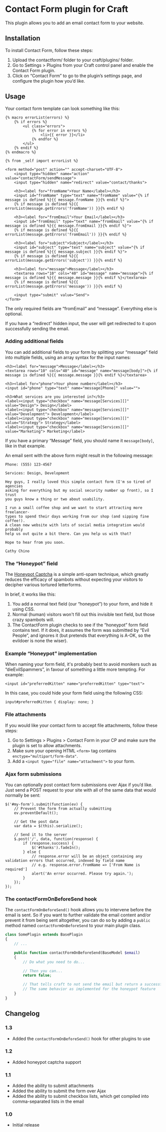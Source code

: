 # Contact Form plugin for Craft

This plugin allows you to add an email contact form to your website.


## Installation

To install Contact Form, follow these steps:

1.  Upload the contactform/ folder to your craft/plugins/ folder.
2.  Go to Settings > Plugins from your Craft control panel and enable the Contact Form plugin.
3.  Click on “Contact Form” to go to the plugin’s settings page, and configure the plugin how you’d like.

## Usage

Your contact form template can look something like this:

    {% macro errorList(errors) %}
        {% if errors %}
            <ul class="errors">
                {% for error in errors %}
                    <li>{{ error }}</li>
                {% endfor %}
            </ul>
        {% endif %}
    {% endmacro %}

    {% from _self import errorList %}

    <form method="post" action="" accept-charset="UTF-8">
        <input type="hidden" name="action" value="contactForm/sendMessage">
        <input type="hidden" name="redirect" value="contact/thanks">

        <h3><label for="fromName">Your Name</label></h3>
        <input id="fromName" type="text" name="fromName" value="{% if message is defined %}{{ message.fromName }}{% endif %}">
        {% if message is defined %}{{ errorList(message.getErrors('fromName')) }}{% endif %}

        <h3><label for="fromEmail">Your Email</label></h3>
        <input id="fromEmail" type="text" name="fromEmail" value="{% if message is defined %}{{ message.fromEmail }}{% endif %}">
        {% if message is defined %}{{ errorList(message.getErrors('fromEmail')) }}{% endif %}

        <h3><label for="subject">Subject</label></h3>
        <input id="subject" type="text" name="subject" value="{% if message is defined %}{{ message.subject }}{% endif %}">
        {% if message is defined %}{{ errorList(message.getErrors('subject')) }}{% endif %}

        <h3><label for="message">Message</label></h3>
        <textarea rows="10" cols="40" id="message" name="message">{% if message is defined %}{{ message.message }}{% endif %}</textarea>
        {% if message is defined %}{{ errorList(message.getErrors('message')) }}{% endif %}

        <input type="submit" value="Send">
    </form>

The only required fields are “fromEmail” and “message”. Everything else is optional.

If you have a “redirect” hidden input, the user will get redirected to it upon successfully sending the email.


### Adding additional fields

You can add additional fields to your form by splitting your “message” field into multiple fields, using an array syntax for the input names:

    <h3><label for="message">Message</label></h3>
    <textarea rows="10" cols="40" id="message" name="message[body]">{% if message is defined %}{{ message.message }}{% endif %}</textarea>

    <h3><label for="phone">Your phone number</label></h3>
    <input id="phone" type="text" name="message[Phone]" value="">

    <h3>What services are you interested in?</h3>
    <label><input type="checkbox" name="message[Services][]" value="Design"> Design</label>
    <label><input type="checkbox" name="message[Services][]" value="Development"> Development</label>
    <label><input type="checkbox" name="message[Services][]" value="Strategy"> Strategy</label>
    <label><input type="checkbox" name="message[Services][]" value="Marketing"> Marketing</label>

If you have a primary “Message” field, you should name it ``message[body]``, like in that example.

An email sent with the above form might result in the following message:

    Phone: (555) 123-4567

    Services: Design, Development

    Hey guys, I really loved this simple contact form (I'm so tired of agencies
    asking for everything but my social security number up front), so I trust
    you guys know a thing or two about usability.

    I run a small coffee shop and we want to start attracting more freelancer-
    types to spend their days working from our shop (and sipping fine coffee!).
    A clean new website with lots of social media integration would probably
    help us out quite a bit there. Can you help us with that?

    Hope to hear from you soon.

    Cathy Chino


### The “Honeypot” field
The [Honeypot Captcha][honeypot] is a simple anti-spam technique, which greatly reduces the efficacy of spambots without expecting your visitors to decipher various tortured letterforms.

[honeypot]: http://haacked.com/archive/2007/09/11/honeypot-captcha.aspx/ "The origins of the Honeypot Captcha"

In brief, it works like this:

1. You add a normal text field (our “honeypot”) to your form, and hide it using CSS.
2. Normal (human) visitors won't fill out this invisible text field, but those crazy spambots will.
3. The ContactForm plugin checks to see if the “honeypot” form field contains text. If it does, it assumes the form was submitted by “Evil People”, and ignores it (but pretends that everything is A-OK, so the evildoer is none the wiser).

### Example “Honeypot” implementation
When naming your form field, it's probably best to avoid monikers such as “dieEvilSpammers”, in favour of something a little more tempting. For example:

    <input id="preferredKitten" name="preferredKitten" type="text">

In this case, you could hide your form field using the following CSS:

    input#preferredKitten { display: none; }

### File attachments

If you would like your contact form to accept file attachments, follow these steps:

1. Go to Settings > Plugins > Contact Form in your CP and make sure the plugin is set to allow attachments.
2. Make sure your opening HTML `<form>` tag contains `enctype="multipart/form-data"`.
3. Add a `<input type="file" name="attachment">` to your form.


### Ajax form submissions

You can optionally post contact form submissions over Ajax if you’d like. Just send a POST request to your site with all of the same data that would normally be sent:

    $('#my-form').submit(function(ev) {
        // Prevent the form from actually submitting
        ev.preventDefault();

        // Get the post data
        var data = $(this).serialize();

        // Send it to the server
        $.post('/', data, function(response) {
            if (response.success) {
                $('#thanks').fadeIn();
            } else {
                // response.error will be an object containing any validation errors that occurred, indexed by field name
                // e.g. response.error.fromName => ['From Name is required']
                alert('An error occurred. Please try again.');
            }
        });
    });

### The contactFormOnBeforeSend hook
The `contactFormOnBeforeSend()` hook allows you to intervene before the email is sent.
So if you want to further validate the email content and/or prevent it from being sent altogether,
you can do so by adding a `public` method named `contactFormOnBeforeSend` to your main plugin class.

```php
class SomePlugin extends BasePlugin
{
    // ...

    public function contactFormOnBeforeSend(BaseModel $email)
    {
        // Do what you need to do...

        // Then you can...
        return false;

        // That tells craft to not send the email but return a successful response
        // The same behavior as implemented for the honeypot feature
    }
}
```

## Changelog

### 1.3
* Added the `contactFormOnBeforeSend()` hook for other plugins to use

### 1.2

* Added honeypot captcha support

### 1.1

* Added the ability to submit attachments
* Added the ability to submit the form over Ajax
* Added the ability to submit checkbox lists, which get compiled into comma-separated lists in the email

### 1.0

* Initial release
